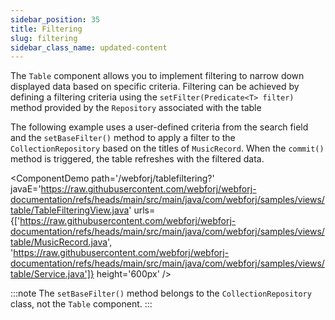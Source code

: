 ```yaml
---
sidebar_position: 35
title: Filtering
slug: filtering
sidebar_class_name: updated-content
---
```


The `Table` component allows you to implement filtering to narrow down displayed data based on specific criteria. Filtering can be achieved by defining a filtering criteria using the `setFilter(Predicate<T> filter)` method provided by the `Repository` associated with the table

The following example uses a user-defined criteria from the search field and the `setBaseFilter()` method to apply a filter to the `CollectionRepository` based on the titles of `MusicRecord`. When the `commit()` method is triggered, the table refreshes with the filtered data. 

<!-- vale off -->
<ComponentDemo
path='/webforj/tablefiltering?' 
javaE='https://raw.githubusercontent.com/webforj/webforj-documentation/refs/heads/main/src/main/java/com/webforj/samples/views/table/TableFilteringView.java'
urls={['https://raw.githubusercontent.com/webforj/webforj-documentation/refs/heads/main/src/main/java/com/webforj/samples/views/table/MusicRecord.java', 
'https://raw.githubusercontent.com/webforj/webforj-documentation/refs/heads/main/src/main/java/com/webforj/samples/views/table/Service.java']}
height='600px'
/>
<!-- vale on -->

:::note
The `setBaseFilter()` method belongs to the `CollectionRepository` class, not the `Table` component.
:::